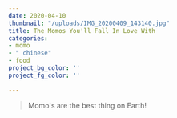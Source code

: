 ```yaml
---
date: 2020-04-10
thumbnail: "/uploads/IMG_20200409_143140.jpg"
title: The Momos You'll Fall In Love With
categories:
- momo
- " chinese"
- food
project_bg_color: ''
project_fg_color: ''

---
```

> Momo's are the best thing on Earth!